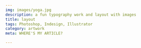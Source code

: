 ```yaml
---
img: images/yoga.jpg
description: a fun typography work and layout with images
title: layout
tags: Photoshop, Indesign, Illustrator
category: artwork
meta: WHERE'S MY ARTICLE?

---
```



